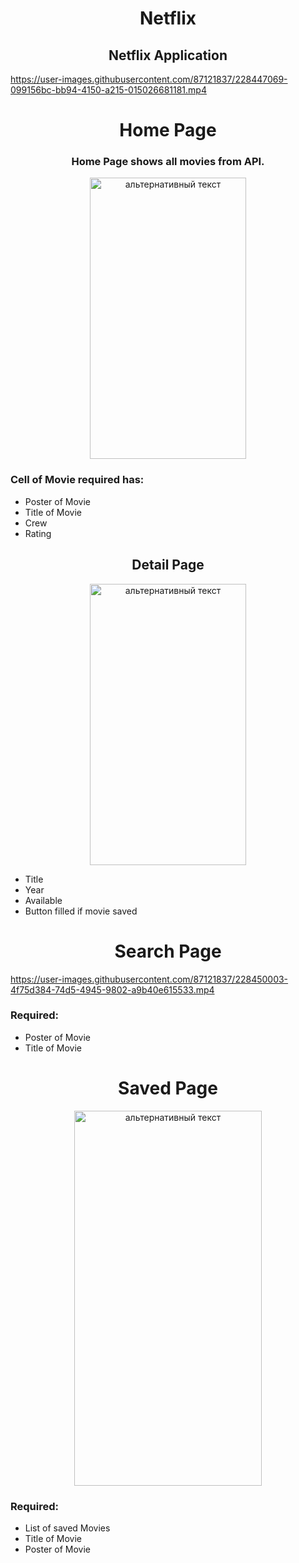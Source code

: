 <h1 align="center">Netflix</h1>

<h2 align="center"> Netflix Application</h2>



https://user-images.githubusercontent.com/87121837/228447069-099156bc-bb94-4150-a215-015026681181.mp4


<h1 align="center">Home Page</h1>

<h3 align="center">Home Page shows all movies from API.</h3>

<div align="center">


<img src="https://user-images.githubusercontent.com/87121837/228447647-c460fb0f-5eb4-4df7-a0a4-31ad68240dd5.png" alt="альтернативный текст" width="250" height="450" align="center">
</div>

<h3>Cell of Movie required has:</h3>
<ul>
<li>Poster of Movie</li>
<li>Title of Movie</li>
<li>Crew</li>
<li>Rating</li>
</ul>

<h2 align="center">Detail Page</h2>

<div align="center">
<img src="https://user-images.githubusercontent.com/87121837/228448466-2a8c1319-5ceb-4a5e-acf6-4ab60504c52c.png" alt="альтернативный текст" width="250" height="450" align="center">
</div>

<ul>
<li>Title</li>
<li>Year</li>
<li>Available</li>
<li>Button filled if movie saved</li>
</ul>

<h1 align="center">Search Page</h1>

https://user-images.githubusercontent.com/87121837/228450003-4f75d384-74d5-4945-9802-a9b40e615533.mp4

<h3>Required:</h3>
<ul>
<li>Poster of Movie</li>
<li>Title of Movie</li>
</ul>

<h1 align="center">Saved Page</h1>

<div align="center">
<img src="https://user-images.githubusercontent.com/87121837/228450672-d3093016-690b-4437-baad-bce0830cade4.png" alt="альтернативный текст" width="300" height="600" align="center">
</div>


<h3>Required:</h3>
<ul>
<li>List of saved Movies</li>
<li>Title of Movie</li>
<li>Poster of Movie</li>
</ul>
